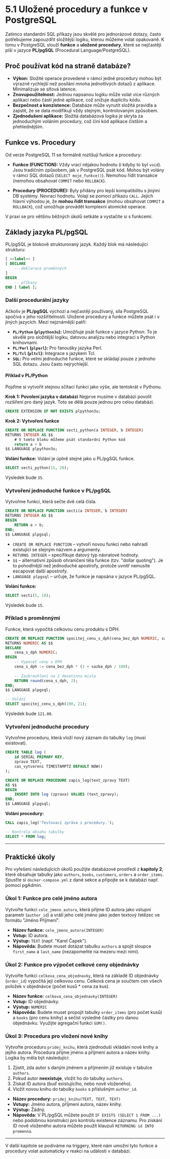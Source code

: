 # 5.1 Uložené procedury a funkce v PostgreSQL

Zatímco standardní SQL příkazy jsou skvělé pro jednorázové dotazy, často potřebujeme zapouzdřit složitější logiku, kterou můžeme volat opakovaně. K tomu v PostgreSQL slouží **funkce** a **uložené procedury**, které se nejčastěji píší v jazyce **PL/pgSQL** (Procedural Language/PostgreSQL).

## Proč používat kód na straně databáze?

* **Výkon:** Složité operace provedené v rámci jedné procedury mohou být výrazně rychlejší než posílání mnoha jednotlivých dotazů z aplikace. Minimalizuje se síťová latence.
* **Znovupoužitelnost:** Jednou napsanou logiku může volat více různých aplikací nebo částí jedné aplikace, což snižuje duplicitu kódu.
* **Bezpečnost a konzistence:** Databáze může vynutit složitá pravidla a zajistit, že se data modifikují vždy stejným, kontrolovaným způsobem.
* **Zjednodušení aplikace:** Složitá databázová logika je skryta za jednoduchým voláním procedury, což činí kód aplikace čistším a přehlednějším.

## Funkce vs. Procedury

Od verze PostgreSQL 11 se formálně rozlišují funkce a procedury:

* **Funkce (FUNCTION):** Vždy vrací nějakou hodnotu (i kdyby to byl `void`). Jsou tradičním způsobem, jak v PostgreSQL psát kód. Mohou být volány v rámci SQL dotazů (`SELECT moje_funkce()`). Nemohou řídit transakce (nemohou obsahovat `COMMIT` nebo `ROLLBACK`).

* **Procedury (PROCEDURE):** Byly přidány pro lepší kompatibilitu s jinými DB systémy. Nevrací hodnotu. Volají se pomocí příkazu `CALL`. Jejich hlavní výhodou je, že **mohou řídit transakce** (mohou obsahovat `COMMIT` a `ROLLBACK`), což umožňuje provádět komplexní atomické operace.

V praxi se pro většinu běžných úkolů setkáte a vystačíte si s funkcemi.

## Základy jazyka PL/pgSQL

PL/pgSQL je blokově strukturovaný jazyk. Každý blok má následující strukturu:

```sql
[ <<label>> ]
[ DECLARE
    -- deklarace proměnných
]
BEGIN
    -- příkazy
END [ label ];
```

### Další procedurální jazyky

Ačkoliv je **PL/pgSQL** výchozí a nejčastěji používaný, síla PostgreSQL spočívá v jeho rozšiřitelnosti. Uložené procedury a funkce můžete psát i v jiných jazycích. Mezi nejznámější patří:

* **`PL/Python` (`plpython3u`):** Umožňuje psát funkce v jazyce Python. To je skvělé pro složitější logiku, datovou analýzu nebo integraci s Python knihovnami.
* **`PL/Perl` (`plperl`):** Pro fanoušky jazyka Perl.
* **`PL/Tcl` (`pltcl`):** Integrace s jazykem Tcl.
* **`SQL`:** Pro velmi jednoduché funkce, které se skládají pouze z jednoho SQL dotazu. Jsou často nejrychlejší.

#### Příklad v PL/Python

Pojďme si vytvořit stejnou sčítací funkci jako výše, ale tentokrát v Pythonu.

**Krok 1: Povolení jazyka v databázi**
Nejprve musíme v databázi povolit rozšíření pro daný jazyk. Toto se dělá pouze jednou pro celou databázi.
```sql
CREATE EXTENSION IF NOT EXISTS plpython3u;
```

**Krok 2: Vytvoření funkce**
```sql
CREATE OR REPLACE FUNCTION secti_python(a INTEGER, b INTEGER)
RETURNS INTEGER AS $$
    # V tomto bloku můžeme psát standardní Python kód
    return a + b
$$ LANGUAGE plpython3u;
```

**Volání funkce:**
Volání je úplně stejné jako u PL/pgSQL funkce.
```sql
SELECT secti_python(15, 20);
```
Výsledek bude `35`.

### Vytvoření jednoduché funkce v PL/pgSQL

Vytvořme funkci, která sečte dvě celá čísla.

```sql
CREATE OR REPLACE FUNCTION secti(a INTEGER, b INTEGER)
RETURNS INTEGER AS $$
BEGIN
    RETURN a + b;
END;
$$ LANGUAGE plpgsql;
```
* `CREATE OR REPLACE FUNCTION` – vytvoří novou funkci nebo nahradí existující se stejným názvem a argumenty.
* `RETURNS INTEGER` – specifikuje datový typ návratové hodnoty.
* `$$` – alternativní způsob ohraničení těla funkce (tzv. "dollar quoting"). Je to pohodlnější než jednoduché apostrofy, protože uvnitř nemusíte escapovat další apostrofy.
* `LANGUAGE plpgsql` – určuje, že funkce je napsána v jazyce PL/pgSQL.

**Volání funkce:**
```sql
SELECT secti(5, 10);
```
Výsledek bude `15`.

### Příklad s proměnnými

Funkce, která vypočítá celkovou cenu produktu s DPH.

```sql
CREATE OR REPLACE FUNCTION spocitej_cenu_s_dph(cena_bez_dph NUMERIC, sazba_dph NUMERIC)
RETURNS NUMERIC AS $$
DECLARE
    cena_s_dph NUMERIC;
BEGIN
    -- Vypocet ceny s DPH
    cena_s_dph := cena_bez_dph * (1 + sazba_dph / 100);
    
    -- Zaokrouhleni na 2 desetinna mista
    RETURN round(cena_s_dph, 2);
END;
$$ LANGUAGE plpgsql;

-- Volání
SELECT spocitej_cenu_s_dph(100, 21);
```
Výsledek bude `121.00`.

### Vytvoření jednoduché procedury

Vytvořme proceduru, která vloží nový záznam do tabulky `log` (musí existovat).

```sql
CREATE TABLE log (
    id SERIAL PRIMARY KEY,
    zprava TEXT,
    cas_vytvoreni TIMESTAMPTZ DEFAULT NOW()
);

CREATE OR REPLACE PROCEDURE zapis_log(text_zpravy TEXT)
AS $$
BEGIN
    INSERT INTO log (zprava) VALUES (text_zpravy);
END;
$$ LANGUAGE plpgsql;
```

**Volání procedury:**
```sql
CALL zapis_log('Testovací zpráva z procedury.');

-- Kontrola obsahu tabulky
SELECT * FROM log;
```

---

## Praktické úkoly

Pro vyřešení následujících úkolů použijte databázové prostředí z **kapitoly 2**, které obsahuje tabulky jako `authors`, `books`, `customers`, `orders` a `order_items`. Spusťte si `docker-compose.yml` z dané sekce a připojte se k databázi např. pomocí pgAdmin.

### Úkol 1: Funkce pro celé jméno autora

Vytvořte funkci `cele_jmeno_autora`, která přijme ID autora jako vstupní parametr (`author_id`) a vrátí jeho celé jméno jako jeden textový řetězec ve formátu "Jméno Příjmení".

* **Název funkce:** `cele_jmeno_autora(INTEGER)`
* **Vstup:** ID autora.
* **Výstup:** `TEXT` (např. "Karel Čapek").
* **Nápověda:** Budete muset dotázat tabulku `authors` a spojit sloupce `first_name` a `last_name` (nezapomeňte na mezeru mezi nimi).

### Úkol 2: Funkce pro výpočet celkové ceny objednávky

Vytvořte funkci `celkova_cena_objednavky`, která na základě ID objednávky (`order_id`) vypočítá její celkovou cenu. Celková cena je součtem cen všech položek v objednávce (počet kusů * cena za kus).

* **Název funkce:** `celkova_cena_objednavky(INTEGER)`
* **Vstup:** ID objednávky.
* **Výstup:** `NUMERIC`
* **Nápověda:** Budete muset propojit tabulky `order_items` (pro počet kusů) a `books` (pro cenu knihy) a sečíst výsledné částky pro danou objednávku. Využijte agregační funkci `SUM()`.

### Úkol 3: Procedura pro vložení nové knihy

Vytvořte proceduru `pridej_knihu`, která zjednoduší vkládání nové knihy a jejího autora. Procedura přijme jméno a příjmení autora a název knihy. Logika by měla být následující:
1.  Zjistit, zda autor s daným jménem a příjmením již existuje v tabulce `authors`.
2.  Pokud autor **neexistuje**, vložit ho do tabulky `authors`.
3.  Získat ID autora (buď existujícího, nebo nově vloženého).
4.  Vložit novou knihu do tabulky `books` s příslušným `author_id`.

* **Název procedury:** `pridej_knihu(TEXT, TEXT, TEXT)`
* **Vstupy:** Jméno autora, příjmení autora, název knihy.
* **Výstup:** Žádný.
* **Nápověda:** V PL/pgSQL můžete použít `IF EXISTS (SELECT 1 FROM ...)` nebo podobnou konstrukci pro kontrolu existence záznamu. Pro získání ID nově vloženého autora můžete použít klauzuli `RETURNING id INTO promenna`.

---

V další kapitole se podíváme na triggery, které nám umožní tyto funkce a procedury volat automaticky v reakci na události v databázi.
